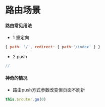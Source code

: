 # 路由场景

#### 路由常见用法

+ 1 重定向

```js
{ path: '/', redirect: { path:'/index' } }
```

+ 2 push

```js
// 
```

#### 神奇的情况

+ 路由push方式参数改变但页面不刷新

```js
this.$router.go(0)
```
